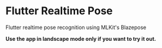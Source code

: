 # Flutter Realtime Pose

Flutter realtime pose recognition using MLKit's Blazepose

**Use the app in landscape mode only if you want to try it out.**
